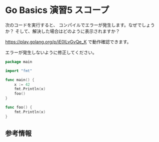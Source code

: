 # Go Basics 演習5  スコープ

次のコードを実行すると、 コンパイルでエラーが発生します。なぜでしょうか？ そして、解決した場合はどのように表示されますか？

https://play.golang.org/p/iE0lLvGvQe_K で動作確認できます。

エラーが発生しないように修正してください。


```go
package main

import "fmt"

func main() {
	x := 42
	fmt.Println(x)
	foo()
}

func foo() {
	fmt.Println(x)
}

```

## 参考情報


